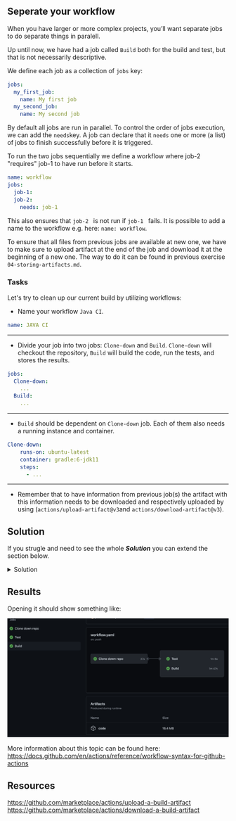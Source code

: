 ## Seperate your workflow

When you have larger or more complex projects, you’ll want separate jobs to do separate things in paralell.

Up until now, we have had a job called `Build` both for the build and test, but that is not necessarily descriptive.

We define each job as a collection of `jobs` key:

```YAML
jobs:
  my_first_job:
    name: My first job
  my_second_job:
    name: My second job
```

By default all jobs are run in parallel. To control the order of jobs execution, we can add the `needs`key. 
A job can declare that it `needs` one or more (a list) of jobs to finish successfully before it is triggered.

To run the two jobs sequentially we define a workflow where job-2 "requires" job-1 to have run before it starts.

```YAML
name: workflow
jobs:
  job-1:
  job-2:
    needs: job-1
```

This also ensures that `job-2 ` is not run if `job-1 ` fails. It is possible to add a name to the workflow e.g. here: `name: workflow`.

To ensure that all files from previous jobs are available at new one, we have to make sure to upload artifact at the end of the job and download it at the beginning of a new one. The way to do it can be found in previous exercise `04-storing-artifacts.md`.

### Tasks

Let's try to clean up our current build by utilizing workflows:

- Name your workflow `Java CI`.

```YAML
name: JAVA CI
```

___

- Divide your job into two jobs: `Clone-down` and `Build`. `Clone-down` will checkout the repository, `Build` will build the code, run the tests, and stores the results.

```YAML
jobs: 
  Clone-down:
    ...
  Build:
    ...

```
___

- `Build` should be dependent on `Clone-down` job. Each of them also needs a running instance and container.

```YAML
Clone-down:
    runs-on: ubuntu-latest
    container: gradle:6-jdk11
    steps:
      - ...
```

___

- Remember that to have information from previous job(s) the artifact with this information needs to be downloaded and respectively uploaded by using (`actions/upload-artifact@v3`and `actions/download-artifact@v3`).

## Solution

If you strugle and need to see the whole ***Solution*** you can extend the section below. 
<details>
    <summary> Solution </summary>

```YAML
name: Java CI
on: push
jobs:
  Clone-down:
    name: Clone down repo
    runs-on: ubuntu-latest
    container: gradle:6-jdk11
    steps:
    - uses: actions/checkout@v4
    - name: Upload Repo
      uses: actions/upload-artifact@v3
      with:
        name: code
        path: .
  Build:
      runs-on: ubuntu-latest
      needs: Clone-down
      container: gradle:6-jdk11
      steps:
      - name: Download code
        uses: actions/download-artifact@v3
        with:
          name: code
          path: .
      - name: Build with Gradle
        run: chmod +x ci/build-app.sh && ci/build-app.sh
      - name: Test with Gradle
        run: chmod +x ci/unit-test-app.sh && ci/unit-test-app.sh
      - name: Upload Repo
        uses: actions/upload-artifact@v3
        with:
          name: code
          path: .
 ```
 </details>

## Results

Opening it should show something like:

![Screenshot workflow](img/workflow.png)

More information about this topic can be found here: https://docs.github.com/en/actions/reference/workflow-syntax-for-github-actions

## Resources

https://github.com/marketplace/actions/upload-a-build-artifact
https://github.com/marketplace/actions/download-a-build-artifact

